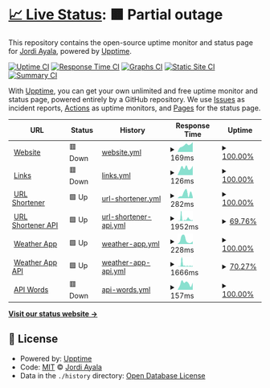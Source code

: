 # [📈 Live Status](https://ASJordi.github.io/website-activity-status): <!--live status--> **🟧 Partial outage**

This repository contains the open-source uptime monitor and status page for [Jordi Ayala](asjordi.dev), powered by [Upptime](https://github.com/upptime/upptime).

[![Uptime CI](https://github.com/ASJordi/website-activity-status/workflows/Uptime%20CI/badge.svg)](https://github.com/ASJordi/website-activity-status/actions?query=workflow%3A%22Uptime+CI%22)
[![Response Time CI](https://github.com/ASJordi/website-activity-status/workflows/Response%20Time%20CI/badge.svg)](https://github.com/ASJordi/website-activity-status/actions?query=workflow%3A%22Response+Time+CI%22)
[![Graphs CI](https://github.com/ASJordi/website-activity-status/workflows/Graphs%20CI/badge.svg)](https://github.com/ASJordi/website-activity-status/actions?query=workflow%3A%22Graphs+CI%22)
[![Static Site CI](https://github.com/ASJordi/website-activity-status/workflows/Static%20Site%20CI/badge.svg)](https://github.com/ASJordi/website-activity-status/actions?query=workflow%3A%22Static+Site+CI%22)
[![Summary CI](https://github.com/ASJordi/website-activity-status/workflows/Summary%20CI/badge.svg)](https://github.com/ASJordi/website-activity-status/actions?query=workflow%3A%22Summary+CI%22)

With [Upptime](https://upptime.js.org), you can get your own unlimited and free uptime monitor and status page, powered entirely by a GitHub repository. We use [Issues](https://github.com/ASJordi/website-activity-status/issues) as incident reports, [Actions](https://github.com/ASJordi/website-activity-status/actions) as uptime monitors, and [Pages](https://ASJordi.github.io/website-activity-status) for the status page.

<!--start: status pages-->
<!-- This summary is generated by Upptime (https://github.com/upptime/upptime) -->
<!-- Do not edit this manually, your changes will be overwritten -->
<!-- prettier-ignore -->
| URL | Status | History | Response Time | Uptime |
| --- | ------ | ------- | ------------- | ------ |
| <img alt="" src="https://icons.duckduckgo.com/ip3/asjordi.dev.ico" height="13"> [Website](https://asjordi.dev) | 🟥 Down | [website.yml](https://github.com/ASJordi/website-activity-status/commits/HEAD/history/website.yml) | <details><summary><img alt="Response time graph" src="./graphs/website/response-time-week.png" height="20"> 169ms</summary><br><a href="https://ASJordi.github.io/website-activity-status/history/website"><img alt="Response time 126" src="https://img.shields.io/endpoint?url=https%3A%2F%2Fraw.githubusercontent.com%2FASJordi%2Fwebsite-activity-status%2FHEAD%2Fapi%2Fwebsite%2Fresponse-time.json"></a><br><a href="https://ASJordi.github.io/website-activity-status/history/website"><img alt="24-hour response time 240" src="https://img.shields.io/endpoint?url=https%3A%2F%2Fraw.githubusercontent.com%2FASJordi%2Fwebsite-activity-status%2FHEAD%2Fapi%2Fwebsite%2Fresponse-time-day.json"></a><br><a href="https://ASJordi.github.io/website-activity-status/history/website"><img alt="7-day response time 169" src="https://img.shields.io/endpoint?url=https%3A%2F%2Fraw.githubusercontent.com%2FASJordi%2Fwebsite-activity-status%2FHEAD%2Fapi%2Fwebsite%2Fresponse-time-week.json"></a><br><a href="https://ASJordi.github.io/website-activity-status/history/website"><img alt="30-day response time 159" src="https://img.shields.io/endpoint?url=https%3A%2F%2Fraw.githubusercontent.com%2FASJordi%2Fwebsite-activity-status%2FHEAD%2Fapi%2Fwebsite%2Fresponse-time-month.json"></a><br><a href="https://ASJordi.github.io/website-activity-status/history/website"><img alt="1-year response time 130" src="https://img.shields.io/endpoint?url=https%3A%2F%2Fraw.githubusercontent.com%2FASJordi%2Fwebsite-activity-status%2FHEAD%2Fapi%2Fwebsite%2Fresponse-time-year.json"></a></details> | <details><summary><a href="https://ASJordi.github.io/website-activity-status/history/website">100.00%</a></summary><a href="https://ASJordi.github.io/website-activity-status/history/website"><img alt="All-time uptime 87.63%" src="https://img.shields.io/endpoint?url=https%3A%2F%2Fraw.githubusercontent.com%2FASJordi%2Fwebsite-activity-status%2FHEAD%2Fapi%2Fwebsite%2Fuptime.json"></a><br><a href="https://ASJordi.github.io/website-activity-status/history/website"><img alt="24-hour uptime 100.00%" src="https://img.shields.io/endpoint?url=https%3A%2F%2Fraw.githubusercontent.com%2FASJordi%2Fwebsite-activity-status%2FHEAD%2Fapi%2Fwebsite%2Fuptime-day.json"></a><br><a href="https://ASJordi.github.io/website-activity-status/history/website"><img alt="7-day uptime 100.00%" src="https://img.shields.io/endpoint?url=https%3A%2F%2Fraw.githubusercontent.com%2FASJordi%2Fwebsite-activity-status%2FHEAD%2Fapi%2Fwebsite%2Fuptime-week.json"></a><br><a href="https://ASJordi.github.io/website-activity-status/history/website"><img alt="30-day uptime 100.00%" src="https://img.shields.io/endpoint?url=https%3A%2F%2Fraw.githubusercontent.com%2FASJordi%2Fwebsite-activity-status%2FHEAD%2Fapi%2Fwebsite%2Fuptime-month.json"></a><br><a href="https://ASJordi.github.io/website-activity-status/history/website"><img alt="1-year uptime 78.31%" src="https://img.shields.io/endpoint?url=https%3A%2F%2Fraw.githubusercontent.com%2FASJordi%2Fwebsite-activity-status%2FHEAD%2Fapi%2Fwebsite%2Fuptime-year.json"></a></details>
| <img alt="" src="https://icons.duckduckgo.com/ip3/links.asjordi.dev.ico" height="13"> [Links](https://links.asjordi.dev/) | 🟥 Down | [links.yml](https://github.com/ASJordi/website-activity-status/commits/HEAD/history/links.yml) | <details><summary><img alt="Response time graph" src="./graphs/links/response-time-week.png" height="20"> 126ms</summary><br><a href="https://ASJordi.github.io/website-activity-status/history/links"><img alt="Response time 143" src="https://img.shields.io/endpoint?url=https%3A%2F%2Fraw.githubusercontent.com%2FASJordi%2Fwebsite-activity-status%2FHEAD%2Fapi%2Flinks%2Fresponse-time.json"></a><br><a href="https://ASJordi.github.io/website-activity-status/history/links"><img alt="24-hour response time 163" src="https://img.shields.io/endpoint?url=https%3A%2F%2Fraw.githubusercontent.com%2FASJordi%2Fwebsite-activity-status%2FHEAD%2Fapi%2Flinks%2Fresponse-time-day.json"></a><br><a href="https://ASJordi.github.io/website-activity-status/history/links"><img alt="7-day response time 126" src="https://img.shields.io/endpoint?url=https%3A%2F%2Fraw.githubusercontent.com%2FASJordi%2Fwebsite-activity-status%2FHEAD%2Fapi%2Flinks%2Fresponse-time-week.json"></a><br><a href="https://ASJordi.github.io/website-activity-status/history/links"><img alt="30-day response time 143" src="https://img.shields.io/endpoint?url=https%3A%2F%2Fraw.githubusercontent.com%2FASJordi%2Fwebsite-activity-status%2FHEAD%2Fapi%2Flinks%2Fresponse-time-month.json"></a><br><a href="https://ASJordi.github.io/website-activity-status/history/links"><img alt="1-year response time 138" src="https://img.shields.io/endpoint?url=https%3A%2F%2Fraw.githubusercontent.com%2FASJordi%2Fwebsite-activity-status%2FHEAD%2Fapi%2Flinks%2Fresponse-time-year.json"></a></details> | <details><summary><a href="https://ASJordi.github.io/website-activity-status/history/links">100.00%</a></summary><a href="https://ASJordi.github.io/website-activity-status/history/links"><img alt="All-time uptime 87.64%" src="https://img.shields.io/endpoint?url=https%3A%2F%2Fraw.githubusercontent.com%2FASJordi%2Fwebsite-activity-status%2FHEAD%2Fapi%2Flinks%2Fuptime.json"></a><br><a href="https://ASJordi.github.io/website-activity-status/history/links"><img alt="24-hour uptime 100.00%" src="https://img.shields.io/endpoint?url=https%3A%2F%2Fraw.githubusercontent.com%2FASJordi%2Fwebsite-activity-status%2FHEAD%2Fapi%2Flinks%2Fuptime-day.json"></a><br><a href="https://ASJordi.github.io/website-activity-status/history/links"><img alt="7-day uptime 100.00%" src="https://img.shields.io/endpoint?url=https%3A%2F%2Fraw.githubusercontent.com%2FASJordi%2Fwebsite-activity-status%2FHEAD%2Fapi%2Flinks%2Fuptime-week.json"></a><br><a href="https://ASJordi.github.io/website-activity-status/history/links"><img alt="30-day uptime 100.00%" src="https://img.shields.io/endpoint?url=https%3A%2F%2Fraw.githubusercontent.com%2FASJordi%2Fwebsite-activity-status%2FHEAD%2Fapi%2Flinks%2Fuptime-month.json"></a><br><a href="https://ASJordi.github.io/website-activity-status/history/links"><img alt="1-year uptime 78.32%" src="https://img.shields.io/endpoint?url=https%3A%2F%2Fraw.githubusercontent.com%2FASJordi%2Fwebsite-activity-status%2FHEAD%2Fapi%2Flinks%2Fuptime-year.json"></a></details>
| <img alt="" src="https://icons.duckduckgo.com/ip3/link-shortly.netlify.app.ico" height="13"> [URL Shortener](https://link-shortly.netlify.app) | 🟩 Up | [url-shortener.yml](https://github.com/ASJordi/website-activity-status/commits/HEAD/history/url-shortener.yml) | <details><summary><img alt="Response time graph" src="./graphs/url-shortener/response-time-week.png" height="20"> 282ms</summary><br><a href="https://ASJordi.github.io/website-activity-status/history/url-shortener"><img alt="Response time 137" src="https://img.shields.io/endpoint?url=https%3A%2F%2Fraw.githubusercontent.com%2FASJordi%2Fwebsite-activity-status%2FHEAD%2Fapi%2Furl-shortener%2Fresponse-time.json"></a><br><a href="https://ASJordi.github.io/website-activity-status/history/url-shortener"><img alt="24-hour response time 89" src="https://img.shields.io/endpoint?url=https%3A%2F%2Fraw.githubusercontent.com%2FASJordi%2Fwebsite-activity-status%2FHEAD%2Fapi%2Furl-shortener%2Fresponse-time-day.json"></a><br><a href="https://ASJordi.github.io/website-activity-status/history/url-shortener"><img alt="7-day response time 282" src="https://img.shields.io/endpoint?url=https%3A%2F%2Fraw.githubusercontent.com%2FASJordi%2Fwebsite-activity-status%2FHEAD%2Fapi%2Furl-shortener%2Fresponse-time-week.json"></a><br><a href="https://ASJordi.github.io/website-activity-status/history/url-shortener"><img alt="30-day response time 245" src="https://img.shields.io/endpoint?url=https%3A%2F%2Fraw.githubusercontent.com%2FASJordi%2Fwebsite-activity-status%2FHEAD%2Fapi%2Furl-shortener%2Fresponse-time-month.json"></a><br><a href="https://ASJordi.github.io/website-activity-status/history/url-shortener"><img alt="1-year response time 147" src="https://img.shields.io/endpoint?url=https%3A%2F%2Fraw.githubusercontent.com%2FASJordi%2Fwebsite-activity-status%2FHEAD%2Fapi%2Furl-shortener%2Fresponse-time-year.json"></a></details> | <details><summary><a href="https://ASJordi.github.io/website-activity-status/history/url-shortener">100.00%</a></summary><a href="https://ASJordi.github.io/website-activity-status/history/url-shortener"><img alt="All-time uptime 100.00%" src="https://img.shields.io/endpoint?url=https%3A%2F%2Fraw.githubusercontent.com%2FASJordi%2Fwebsite-activity-status%2FHEAD%2Fapi%2Furl-shortener%2Fuptime.json"></a><br><a href="https://ASJordi.github.io/website-activity-status/history/url-shortener"><img alt="24-hour uptime 100.00%" src="https://img.shields.io/endpoint?url=https%3A%2F%2Fraw.githubusercontent.com%2FASJordi%2Fwebsite-activity-status%2FHEAD%2Fapi%2Furl-shortener%2Fuptime-day.json"></a><br><a href="https://ASJordi.github.io/website-activity-status/history/url-shortener"><img alt="7-day uptime 100.00%" src="https://img.shields.io/endpoint?url=https%3A%2F%2Fraw.githubusercontent.com%2FASJordi%2Fwebsite-activity-status%2FHEAD%2Fapi%2Furl-shortener%2Fuptime-week.json"></a><br><a href="https://ASJordi.github.io/website-activity-status/history/url-shortener"><img alt="30-day uptime 100.00%" src="https://img.shields.io/endpoint?url=https%3A%2F%2Fraw.githubusercontent.com%2FASJordi%2Fwebsite-activity-status%2FHEAD%2Fapi%2Furl-shortener%2Fuptime-month.json"></a><br><a href="https://ASJordi.github.io/website-activity-status/history/url-shortener"><img alt="1-year uptime 99.99%" src="https://img.shields.io/endpoint?url=https%3A%2F%2Fraw.githubusercontent.com%2FASJordi%2Fwebsite-activity-status%2FHEAD%2Fapi%2Furl-shortener%2Fuptime-year.json"></a></details>
| <img alt="" src="https://icons.duckduckgo.com/ip3/api-url-zgau.onrender.com.ico" height="13"> [URL Shortener API](https://api-url-zgau.onrender.com/) | 🟩 Up | [url-shortener-api.yml](https://github.com/ASJordi/website-activity-status/commits/HEAD/history/url-shortener-api.yml) | <details><summary><img alt="Response time graph" src="./graphs/url-shortener-api/response-time-week.png" height="20"> 1952ms</summary><br><a href="https://ASJordi.github.io/website-activity-status/history/url-shortener-api"><img alt="Response time 1593" src="https://img.shields.io/endpoint?url=https%3A%2F%2Fraw.githubusercontent.com%2FASJordi%2Fwebsite-activity-status%2FHEAD%2Fapi%2Furl-shortener-api%2Fresponse-time.json"></a><br><a href="https://ASJordi.github.io/website-activity-status/history/url-shortener-api"><img alt="24-hour response time 759" src="https://img.shields.io/endpoint?url=https%3A%2F%2Fraw.githubusercontent.com%2FASJordi%2Fwebsite-activity-status%2FHEAD%2Fapi%2Furl-shortener-api%2Fresponse-time-day.json"></a><br><a href="https://ASJordi.github.io/website-activity-status/history/url-shortener-api"><img alt="7-day response time 1952" src="https://img.shields.io/endpoint?url=https%3A%2F%2Fraw.githubusercontent.com%2FASJordi%2Fwebsite-activity-status%2FHEAD%2Fapi%2Furl-shortener-api%2Fresponse-time-week.json"></a><br><a href="https://ASJordi.github.io/website-activity-status/history/url-shortener-api"><img alt="30-day response time 1820" src="https://img.shields.io/endpoint?url=https%3A%2F%2Fraw.githubusercontent.com%2FASJordi%2Fwebsite-activity-status%2FHEAD%2Fapi%2Furl-shortener-api%2Fresponse-time-month.json"></a><br><a href="https://ASJordi.github.io/website-activity-status/history/url-shortener-api"><img alt="1-year response time 1370" src="https://img.shields.io/endpoint?url=https%3A%2F%2Fraw.githubusercontent.com%2FASJordi%2Fwebsite-activity-status%2FHEAD%2Fapi%2Furl-shortener-api%2Fresponse-time-year.json"></a></details> | <details><summary><a href="https://ASJordi.github.io/website-activity-status/history/url-shortener-api">69.76%</a></summary><a href="https://ASJordi.github.io/website-activity-status/history/url-shortener-api"><img alt="All-time uptime 91.96%" src="https://img.shields.io/endpoint?url=https%3A%2F%2Fraw.githubusercontent.com%2FASJordi%2Fwebsite-activity-status%2FHEAD%2Fapi%2Furl-shortener-api%2Fuptime.json"></a><br><a href="https://ASJordi.github.io/website-activity-status/history/url-shortener-api"><img alt="24-hour uptime 100.00%" src="https://img.shields.io/endpoint?url=https%3A%2F%2Fraw.githubusercontent.com%2FASJordi%2Fwebsite-activity-status%2FHEAD%2Fapi%2Furl-shortener-api%2Fuptime-day.json"></a><br><a href="https://ASJordi.github.io/website-activity-status/history/url-shortener-api"><img alt="7-day uptime 69.76%" src="https://img.shields.io/endpoint?url=https%3A%2F%2Fraw.githubusercontent.com%2FASJordi%2Fwebsite-activity-status%2FHEAD%2Fapi%2Furl-shortener-api%2Fuptime-week.json"></a><br><a href="https://ASJordi.github.io/website-activity-status/history/url-shortener-api"><img alt="30-day uptime 67.55%" src="https://img.shields.io/endpoint?url=https%3A%2F%2Fraw.githubusercontent.com%2FASJordi%2Fwebsite-activity-status%2FHEAD%2Fapi%2Furl-shortener-api%2Fuptime-month.json"></a><br><a href="https://ASJordi.github.io/website-activity-status/history/url-shortener-api"><img alt="1-year uptime 81.95%" src="https://img.shields.io/endpoint?url=https%3A%2F%2Fraw.githubusercontent.com%2FASJordi%2Fwebsite-activity-status%2FHEAD%2Fapi%2Furl-shortener-api%2Fuptime-year.json"></a></details>
| <img alt="" src="https://icons.duckduckgo.com/ip3/weather-app-nodejs.netlify.app.ico" height="13"> [Weather App](https://weather-app-nodejs.netlify.app) | 🟩 Up | [weather-app.yml](https://github.com/ASJordi/website-activity-status/commits/HEAD/history/weather-app.yml) | <details><summary><img alt="Response time graph" src="./graphs/weather-app/response-time-week.png" height="20"> 228ms</summary><br><a href="https://ASJordi.github.io/website-activity-status/history/weather-app"><img alt="Response time 149" src="https://img.shields.io/endpoint?url=https%3A%2F%2Fraw.githubusercontent.com%2FASJordi%2Fwebsite-activity-status%2FHEAD%2Fapi%2Fweather-app%2Fresponse-time.json"></a><br><a href="https://ASJordi.github.io/website-activity-status/history/weather-app"><img alt="24-hour response time 152" src="https://img.shields.io/endpoint?url=https%3A%2F%2Fraw.githubusercontent.com%2FASJordi%2Fwebsite-activity-status%2FHEAD%2Fapi%2Fweather-app%2Fresponse-time-day.json"></a><br><a href="https://ASJordi.github.io/website-activity-status/history/weather-app"><img alt="7-day response time 228" src="https://img.shields.io/endpoint?url=https%3A%2F%2Fraw.githubusercontent.com%2FASJordi%2Fwebsite-activity-status%2FHEAD%2Fapi%2Fweather-app%2Fresponse-time-week.json"></a><br><a href="https://ASJordi.github.io/website-activity-status/history/weather-app"><img alt="30-day response time 166" src="https://img.shields.io/endpoint?url=https%3A%2F%2Fraw.githubusercontent.com%2FASJordi%2Fwebsite-activity-status%2FHEAD%2Fapi%2Fweather-app%2Fresponse-time-month.json"></a><br><a href="https://ASJordi.github.io/website-activity-status/history/weather-app"><img alt="1-year response time 142" src="https://img.shields.io/endpoint?url=https%3A%2F%2Fraw.githubusercontent.com%2FASJordi%2Fwebsite-activity-status%2FHEAD%2Fapi%2Fweather-app%2Fresponse-time-year.json"></a></details> | <details><summary><a href="https://ASJordi.github.io/website-activity-status/history/weather-app">100.00%</a></summary><a href="https://ASJordi.github.io/website-activity-status/history/weather-app"><img alt="All-time uptime 100.00%" src="https://img.shields.io/endpoint?url=https%3A%2F%2Fraw.githubusercontent.com%2FASJordi%2Fwebsite-activity-status%2FHEAD%2Fapi%2Fweather-app%2Fuptime.json"></a><br><a href="https://ASJordi.github.io/website-activity-status/history/weather-app"><img alt="24-hour uptime 100.00%" src="https://img.shields.io/endpoint?url=https%3A%2F%2Fraw.githubusercontent.com%2FASJordi%2Fwebsite-activity-status%2FHEAD%2Fapi%2Fweather-app%2Fuptime-day.json"></a><br><a href="https://ASJordi.github.io/website-activity-status/history/weather-app"><img alt="7-day uptime 100.00%" src="https://img.shields.io/endpoint?url=https%3A%2F%2Fraw.githubusercontent.com%2FASJordi%2Fwebsite-activity-status%2FHEAD%2Fapi%2Fweather-app%2Fuptime-week.json"></a><br><a href="https://ASJordi.github.io/website-activity-status/history/weather-app"><img alt="30-day uptime 100.00%" src="https://img.shields.io/endpoint?url=https%3A%2F%2Fraw.githubusercontent.com%2FASJordi%2Fwebsite-activity-status%2FHEAD%2Fapi%2Fweather-app%2Fuptime-month.json"></a><br><a href="https://ASJordi.github.io/website-activity-status/history/weather-app"><img alt="1-year uptime 100.00%" src="https://img.shields.io/endpoint?url=https%3A%2F%2Fraw.githubusercontent.com%2FASJordi%2Fwebsite-activity-status%2FHEAD%2Fapi%2Fweather-app%2Fuptime-year.json"></a></details>
| <img alt="" src="https://icons.duckduckgo.com/ip3/weather-app-backend-y96o.onrender.com.ico" height="13"> [Weather App API](https://weather-app-backend-y96o.onrender.com/api/) | 🟩 Up | [weather-app-api.yml](https://github.com/ASJordi/website-activity-status/commits/HEAD/history/weather-app-api.yml) | <details><summary><img alt="Response time graph" src="./graphs/weather-app-api/response-time-week.png" height="20"> 1666ms</summary><br><a href="https://ASJordi.github.io/website-activity-status/history/weather-app-api"><img alt="Response time 2931" src="https://img.shields.io/endpoint?url=https%3A%2F%2Fraw.githubusercontent.com%2FASJordi%2Fwebsite-activity-status%2FHEAD%2Fapi%2Fweather-app-api%2Fresponse-time.json"></a><br><a href="https://ASJordi.github.io/website-activity-status/history/weather-app-api"><img alt="24-hour response time 748" src="https://img.shields.io/endpoint?url=https%3A%2F%2Fraw.githubusercontent.com%2FASJordi%2Fwebsite-activity-status%2FHEAD%2Fapi%2Fweather-app-api%2Fresponse-time-day.json"></a><br><a href="https://ASJordi.github.io/website-activity-status/history/weather-app-api"><img alt="7-day response time 1666" src="https://img.shields.io/endpoint?url=https%3A%2F%2Fraw.githubusercontent.com%2FASJordi%2Fwebsite-activity-status%2FHEAD%2Fapi%2Fweather-app-api%2Fresponse-time-week.json"></a><br><a href="https://ASJordi.github.io/website-activity-status/history/weather-app-api"><img alt="30-day response time 3323" src="https://img.shields.io/endpoint?url=https%3A%2F%2Fraw.githubusercontent.com%2FASJordi%2Fwebsite-activity-status%2FHEAD%2Fapi%2Fweather-app-api%2Fresponse-time-month.json"></a><br><a href="https://ASJordi.github.io/website-activity-status/history/weather-app-api"><img alt="1-year response time 2886" src="https://img.shields.io/endpoint?url=https%3A%2F%2Fraw.githubusercontent.com%2FASJordi%2Fwebsite-activity-status%2FHEAD%2Fapi%2Fweather-app-api%2Fresponse-time-year.json"></a></details> | <details><summary><a href="https://ASJordi.github.io/website-activity-status/history/weather-app-api">70.27%</a></summary><a href="https://ASJordi.github.io/website-activity-status/history/weather-app-api"><img alt="All-time uptime 94.00%" src="https://img.shields.io/endpoint?url=https%3A%2F%2Fraw.githubusercontent.com%2FASJordi%2Fwebsite-activity-status%2FHEAD%2Fapi%2Fweather-app-api%2Fuptime.json"></a><br><a href="https://ASJordi.github.io/website-activity-status/history/weather-app-api"><img alt="24-hour uptime 98.77%" src="https://img.shields.io/endpoint?url=https%3A%2F%2Fraw.githubusercontent.com%2FASJordi%2Fwebsite-activity-status%2FHEAD%2Fapi%2Fweather-app-api%2Fuptime-day.json"></a><br><a href="https://ASJordi.github.io/website-activity-status/history/weather-app-api"><img alt="7-day uptime 70.27%" src="https://img.shields.io/endpoint?url=https%3A%2F%2Fraw.githubusercontent.com%2FASJordi%2Fwebsite-activity-status%2FHEAD%2Fapi%2Fweather-app-api%2Fuptime-week.json"></a><br><a href="https://ASJordi.github.io/website-activity-status/history/weather-app-api"><img alt="30-day uptime 67.85%" src="https://img.shields.io/endpoint?url=https%3A%2F%2Fraw.githubusercontent.com%2FASJordi%2Fwebsite-activity-status%2FHEAD%2Fapi%2Fweather-app-api%2Fuptime-month.json"></a><br><a href="https://ASJordi.github.io/website-activity-status/history/weather-app-api"><img alt="1-year uptime 86.54%" src="https://img.shields.io/endpoint?url=https%3A%2F%2Fraw.githubusercontent.com%2FASJordi%2Fwebsite-activity-status%2FHEAD%2Fapi%2Fweather-app-api%2Fuptime-year.json"></a></details>
| <img alt="" src="https://icons.duckduckgo.com/ip3/words.asjordi.dev.ico" height="13"> [API Words](https://words.asjordi.dev) | 🟥 Down | [api-words.yml](https://github.com/ASJordi/website-activity-status/commits/HEAD/history/api-words.yml) | <details><summary><img alt="Response time graph" src="./graphs/api-words/response-time-week.png" height="20"> 157ms</summary><br><a href="https://ASJordi.github.io/website-activity-status/history/api-words"><img alt="Response time 1841" src="https://img.shields.io/endpoint?url=https%3A%2F%2Fraw.githubusercontent.com%2FASJordi%2Fwebsite-activity-status%2FHEAD%2Fapi%2Fapi-words%2Fresponse-time.json"></a><br><a href="https://ASJordi.github.io/website-activity-status/history/api-words"><img alt="24-hour response time 169" src="https://img.shields.io/endpoint?url=https%3A%2F%2Fraw.githubusercontent.com%2FASJordi%2Fwebsite-activity-status%2FHEAD%2Fapi%2Fapi-words%2Fresponse-time-day.json"></a><br><a href="https://ASJordi.github.io/website-activity-status/history/api-words"><img alt="7-day response time 157" src="https://img.shields.io/endpoint?url=https%3A%2F%2Fraw.githubusercontent.com%2FASJordi%2Fwebsite-activity-status%2FHEAD%2Fapi%2Fapi-words%2Fresponse-time-week.json"></a><br><a href="https://ASJordi.github.io/website-activity-status/history/api-words"><img alt="30-day response time 164" src="https://img.shields.io/endpoint?url=https%3A%2F%2Fraw.githubusercontent.com%2FASJordi%2Fwebsite-activity-status%2FHEAD%2Fapi%2Fapi-words%2Fresponse-time-month.json"></a><br><a href="https://ASJordi.github.io/website-activity-status/history/api-words"><img alt="1-year response time 1565" src="https://img.shields.io/endpoint?url=https%3A%2F%2Fraw.githubusercontent.com%2FASJordi%2Fwebsite-activity-status%2FHEAD%2Fapi%2Fapi-words%2Fresponse-time-year.json"></a></details> | <details><summary><a href="https://ASJordi.github.io/website-activity-status/history/api-words">100.00%</a></summary><a href="https://ASJordi.github.io/website-activity-status/history/api-words"><img alt="All-time uptime 84.85%" src="https://img.shields.io/endpoint?url=https%3A%2F%2Fraw.githubusercontent.com%2FASJordi%2Fwebsite-activity-status%2FHEAD%2Fapi%2Fapi-words%2Fuptime.json"></a><br><a href="https://ASJordi.github.io/website-activity-status/history/api-words"><img alt="24-hour uptime 100.00%" src="https://img.shields.io/endpoint?url=https%3A%2F%2Fraw.githubusercontent.com%2FASJordi%2Fwebsite-activity-status%2FHEAD%2Fapi%2Fapi-words%2Fuptime-day.json"></a><br><a href="https://ASJordi.github.io/website-activity-status/history/api-words"><img alt="7-day uptime 100.00%" src="https://img.shields.io/endpoint?url=https%3A%2F%2Fraw.githubusercontent.com%2FASJordi%2Fwebsite-activity-status%2FHEAD%2Fapi%2Fapi-words%2Fuptime-week.json"></a><br><a href="https://ASJordi.github.io/website-activity-status/history/api-words"><img alt="30-day uptime 100.00%" src="https://img.shields.io/endpoint?url=https%3A%2F%2Fraw.githubusercontent.com%2FASJordi%2Fwebsite-activity-status%2FHEAD%2Fapi%2Fapi-words%2Fuptime-month.json"></a><br><a href="https://ASJordi.github.io/website-activity-status/history/api-words"><img alt="1-year uptime 66.01%" src="https://img.shields.io/endpoint?url=https%3A%2F%2Fraw.githubusercontent.com%2FASJordi%2Fwebsite-activity-status%2FHEAD%2Fapi%2Fapi-words%2Fuptime-year.json"></a></details>

<!--end: status pages-->

[**Visit our status website →**](https://ASJordi.github.io/website-activity-status)

## 📄 License

- Powered by: [Upptime](https://github.com/upptime/upptime)
- Code: [MIT](./LICENSE) © [Jordi Ayala](asjordi.dev)
- Data in the `./history` directory: [Open Database License](https://opendatacommons.org/licenses/odbl/1-0/)
